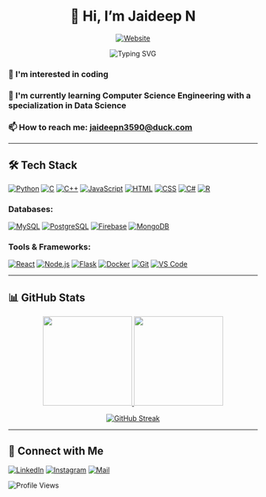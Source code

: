 <h1 align="center">👋 Hi, I’m Jaideep N</h1>

<p align="center">
  <a href="https://jaideep.web.app" target="_blank">
    <img src="https://img.shields.io/badge/Website-jaideepn.vercel.app-4B32C3?style=for-the-badge&logo=google-chrome&logoColor=white" alt="Website" />
  </a>
</p>

<p align="center">
  <img src="https://readme-typing-svg.herokuapp.com?font=Roboto&color=%2336BCF7&size=30&center=true&vCenter=true&width=500&height=50&lines=Computer+Science+Engineer;Full-Stack+Developer;Data+Science+Enthusiast" alt="Typing SVG">
</p>

### 👀 I'm interested in coding
### 🌱 I'm currently learning Computer Science Engineering with a specialization in Data Science
### 📫 How to reach me: [jaideepn3590@duck.com](mailto:jaideepn3590@duck.com)

---

## 🛠️ Tech Stack

[![Python](https://img.shields.io/badge/Python-3776AB?style=for-the-badge&logo=python&logoColor=white)](https://www.python.org/)
[![C](https://img.shields.io/badge/C-A8B9CC?style=for-the-badge&logo=c&logoColor=white)](https://en.wikipedia.org/wiki/C_(programming_language))
[![C++](https://img.shields.io/badge/C++-00599C?style=for-the-badge&logo=cplusplus&logoColor=white)](https://isocpp.org/)
[![JavaScript](https://img.shields.io/badge/JavaScript-F7DF1E?style=for-the-badge&logo=javascript&logoColor=black)](https://www.javascript.com/)
[![HTML](https://img.shields.io/badge/HTML-E34F26?style=for-the-badge&logo=html5&logoColor=white)](https://developer.mozilla.org/en-US/docs/Web/HTML)
[![CSS](https://img.shields.io/badge/CSS-1572B6?style=for-the-badge&logo=css3&logoColor=white)](https://developer.mozilla.org/en-US/docs/Web/CSS)
[![C#](https://img.shields.io/badge/C%23-239120?style=for-the-badge&logo=csharp&logoColor=white)](https://learn.microsoft.com/en-us/dotnet/csharp/)
[![R](https://img.shields.io/badge/R-276DC3?style=for-the-badge&logo=r&logoColor=white)](https://www.r-project.org/)

### Databases:
[![MySQL](https://img.shields.io/badge/MySQL-4479A1?style=for-the-badge&logo=mysql&logoColor=white)](https://www.mysql.com/)
[![PostgreSQL](https://img.shields.io/badge/PostgreSQL-316192?style=for-the-badge&logo=postgresql&logoColor=white)](https://www.postgresql.org/)
[![Firebase](https://img.shields.io/badge/Firebase-FFCA28?style=for-the-badge&logo=firebase&logoColor=black)](https://firebase.google.com/)
[![MongoDB](https://img.shields.io/badge/MongoDB-47A248?style=for-the-badge&logo=mongodb&logoColor=white)](https://www.mongodb.com/)

### Tools & Frameworks:
[![React](https://img.shields.io/badge/React-20232A?style=for-the-badge&logo=react&logoColor=61DAFB)](https://reactjs.org/)
[![Node.js](https://img.shields.io/badge/Node.js-339933?style=for-the-badge&logo=nodedotjs&logoColor=white)](https://nodejs.org/)
[![Flask](https://img.shields.io/badge/Flask-000000?style=for-the-badge&logo=flask&logoColor=white)](https://flask.palletsprojects.com/)
[![Docker](https://img.shields.io/badge/Docker-2496ED?style=for-the-badge&logo=docker&logoColor=white)](https://www.docker.com/)
[![Git](https://img.shields.io/badge/Git-F05032?style=for-the-badge&logo=git&logoColor=white)](https://git-scm.com/)
[![VS Code](https://img.shields.io/badge/VS%20Code-0078D4?style=for-the-badge&logo=visualstudiocode&logoColor=white)](https://code.visualstudio.com/)

---

## 📊 GitHub Stats

<p align="center">
  <a href="https://github.com/jaideepn-09">
    <img height="180em" src="https://github-readme-stats.vercel.app/api?username=jaideepn-09&show_icons=true&theme=radical&include_all_commits=true"/>
    <img height="180em" src="https://github-readme-stats.vercel.app/api/top-langs/?username=jaideepn-09&layout=compact&theme=radical"/>
  </a>
</p>

<p align="center">
  <a href="https://git.io/streak-stats">
    <img src="https://github-readme-streak-stats.herokuapp.com/?user=jaideepn-09&theme=radical" alt="GitHub Streak"/>
  </a>
</p>

---

## 🔗 Connect with Me

[![LinkedIn](https://img.shields.io/badge/LinkedIn-0077B5?style=for-the-badge&logo=linkedin&logoColor=white)](https://www.linkedin.com/in/jaideep-n)
[![Instagram](https://img.shields.io/badge/Instagram-E4405F?style=for-the-badge&logo=instagram&logoColor=white)](https://www.instagram.com/jai_deepn02)
[![Mail](https://img.shields.io/badge/Email-D14836?style=for-the-badge&logo=gmail&logoColor=white)](mailto:jaideepn3590@duck.com)

![Profile Views](https://komarev.com/ghpvc/?username=jaideepn-09&style=flat-square&color=blue)
